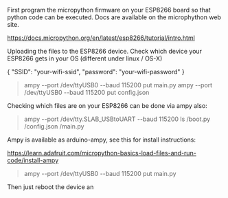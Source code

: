 First program the micropython firmware on your ESP8266 board so that python code can be executed. Docs are available on the microphython web site.

https://docs.micropython.org/en/latest/esp8266/tutorial/intro.html

Uploading the files to the ESP8266 device. Check which device your
ESP8266 gets in your OS (different under linux / OS-X)

{
    "SSID": "your-wifi-ssid",
    "password": "your-wifi-password"
}

>ampy --port /dev/ttyUSB0 --baud 115200 put main.py
>ampy --port /dev/ttyUSB0 --baud 115200 put config.json

Checking which files are on your ESP8266 can be done via ampy also:

>ampy --port /dev/tty.SLAB_USBtoUART --baud 115200 ls
/boot.py
/config.json
/main.py


Ampy is available as arduino-ampy, see this for install instructions:

https://learn.adafruit.com/micropython-basics-load-files-and-run-code/install-ampy

>ampy --port /dev/ttyUSB0 --baud 115200 put main.py


Then just reboot the device an